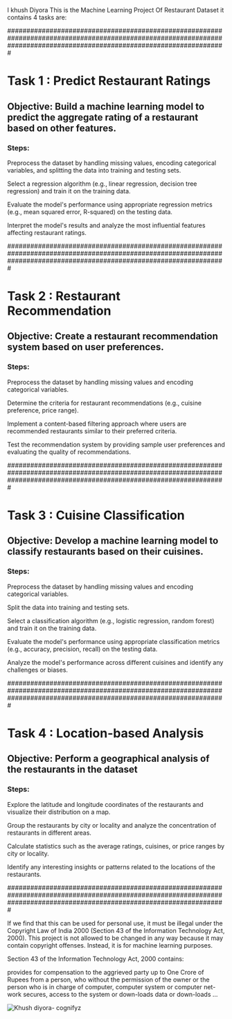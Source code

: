 I khush  Diyora This is the Machine Learning Project Of Restaurant Dataset it contains 4 tasks are:

#########################################################################################################################################################################

# Task 1 : Predict Restaurant Ratings

## Objective: Build a machine learning model to predict the aggregate rating of a restaurant based on other features.

### Steps:

Preprocess the dataset by handling missing values, encoding categorical variables, and splitting the data into training and testing sets.

Select a regression algorithm (e.g., linear regression, decision tree regression) and train it on the training data.

Evaluate the model's performance using appropriate regression metrics (e.g., mean squared error, R-squared) on the testing data.

Interpret the model's results and analyze the most influential features affecting restaurant ratings.

#########################################################################################################################################################################

# Task 2 : Restaurant Recommendation

## Objective: Create a restaurant recommendation system based on user preferences.

### Steps:

Preprocess the dataset by handling missing values and encoding categorical variables.

Determine the criteria for restaurant recommendations (e.g., cuisine preference, price range).

Implement a content-based filtering approach where users are recommended restaurants similar to their preferred criteria.

Test the recommendation system by providing sample user preferences and evaluating the quality of recommendations.

#########################################################################################################################################################################

# Task 3 : Cuisine Classification

## Objective:  Develop a machine learning model to classify restaurants based on their cuisines.

### Steps:

Preprocess the dataset by handling missing values and encoding categorical variables.

Split the data into training and testing sets.

Select a classification algorithm (e.g., logistic regression, random forest) and train it on the training data.

Evaluate the model's performance using appropriate classification metrics (e.g., accuracy, precision, recall) on the testing data.

Analyze the model's performance across different cuisines and identify any challenges or biases.

#########################################################################################################################################################################

# Task 4 :  Location-based Analysis

## Objective:  Perform a geographical analysis of the restaurants in the dataset

### Steps:

Explore the latitude and longitude coordinates of the restaurants and visualize their distribution on a map.

Group the restaurants by city or locality and analyze the concentration of restaurants in different areas.

Calculate statistics such as the average ratings, cuisines, or price ranges by city or locality.

Identify any interesting insights or patterns related to the locations of the restaurants.

#########################################################################################################################################################################

If we find that this can be used for personal use, it must be illegal under the Copyright Law of India 2000 (Section 43 of the Information Technology Act, 2000). This project is not allowed to be changed in any way because it may contain copyright offenses. Instead, it is for machine learning purposes.

Section 43 of the Information Technology Act, 2000 contains:

provides for compensation to the aggrieved party up to One Crore of Rupees from a person, who without the permission of the owner or the person who is in charge of computer, computer system or computer net-work secures, access to the system or down-loads data or down-loads ...


![Khush diyora- cognifyz](https://github.com/user-attachments/assets/06ea4de5-74e6-48fa-a51e-b9bf1cb01531)

